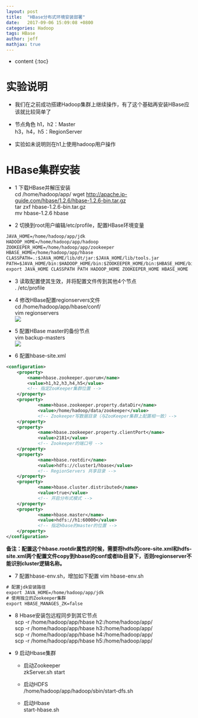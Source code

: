 ```yaml
---
layout: post
title:  "HBase分布式环境安装部署"
date:   2017-09-06 15:09:08 +0800
categories: Hadoop
tags: HBase
author: jeff
mathjax: true
---
```


* content
{:toc}


# 实验说明
* 我们在之前成功搭建Hadoop集群上继续操作，有了这个基础再安装HBase应该就比较简单了

* 节点角色
    h1，h2：Master    
    h3，h4，h5：RegionServer
    
* 实验如未说明则在h1上使用hadoop用户操作
    
# HBase集群安装
* 1 下载HBase并解压安装    
    cd /home/hadoop/app/
    wget http://apache.ip-guide.com/hbase/1.2.6/hbase-1.2.6-bin.tar.gz    
    tar zxf hbase-1.2.6-bin.tar.gz    
    mv hbase-1.2.6 hbase
    
* 2 切换到root用户编辑/etc/profile，配置HBase环境变量    
    
```xml
JAVA_HOME=/home/hadoop/app/jdk
HADOOP_HOME=/home/hadoop/app/hadoop
ZOOKEEPER_HOME=/home/hadoop/app/zookeeper
HBASE_HOME=/home/hadoop/app/hbase
CLASSPATH=.:$JAVA_HOME/lib/dt/jar:$JAVA_HOME/lib/tools.jar
PATH=$JAVA_HOME/bin:$HADOOP_HOME/bin:$ZOOKEEPER_HOME/bin:$HBASE_HOME/bin:$PATH
export JAVA_HOME CLASSPATH PATH HADOOP_HOME ZOOKEEPER_HOME HBASE_HOME
```

* 3 读取配置使其生效，并将配置文件传到其他4个节点    
    . /etc/profile
    
* 4 修改HBase配置regionservers文件    
    cd /home/hadoop/app/hbase/conf/    
    vim regionservers    
    ![](http://ov7z79pcc.bkt.clouddn.com/15046839563708.jpg)

* 5 配置HBase master的备份节点    
    vim backup-masters    
    ![](http://ov7z79pcc.bkt.clouddn.com/15046840466772.jpg)

* 6 配置hbase-site.xml    
    
```xml
<configuration>
	<property>
        <name>hbase.zookeeper.quorum</name>
        <value>h1,h2,h3,h4,h5</value>
        <!-- 指定ZooKeeper集群位置 -->
    </property>
    <property>
            <name>hbase.zookeeper.property.dataDir</name>
            <value>/home/hadoop/data/zookeeper</value>
            <!-- Zookeeper写数据目录（与ZooKeeper集群上配置相一致）-->
    </property>
    <property>
            <name>hbase.zookeeper.property.clientPort</name>
            <value>2181</value>
            <!-- Zookeeper的端口号 -->
    </property>
	<property>
            <name>hbase.rootdir</name>
            <value>hdfs://cluster1/hbase</value>
            <!-- RegionServers 共享目录 -->
    </property>
    <property>
            <name>hbase.cluster.distributed</name>
            <value>true</value>
            <!-- 开启分布式模式 -->
    </property>
    <property>
            <name>hbase.master</name>
            <value>hdfs://h1:60000</value>
            <!-- 指定Hbase的master的位置 -->
    </property>
</configuration>
```    
**备注：配置这个hbase.rootdir属性的时候，需要将hdfs的core-site.xml和hdfs-site.xml两个配置文件copy到hbase的conf或者lib目录下，否则regionserver不能识别cluster逻辑名称。**

* 7 配置hbase-env.sh，增加如下配置
    vim hbase-env.sh    
    
```xml
# 配置jdk安装路径
export JAVA_HOME=/home/hadoop/app/jdk
# 使用独立的Zookeeper集群
export HBASE_MANAGES_ZK=false
```

* 8 Hbase安装包远程同步到其它节点    
    scp -r /home/hadoop/app/hbase h2:/home/hadoop/app/    
    scp -r /home/hadoop/app/hbase h3:/home/hadoop/app/    
    scp -r /home/hadoop/app/hbase h4:/home/hadoop/app/    
    scp -r /home/hadoop/app/hbase h5:/home/hadoop/app/    
    
* 9 启动Hbase集群    
    * 启动Zookeeper    
        zkServer.sh start
        
    * 启动HDFS    
        /home/hadoop/app/hadoop/sbin/start-dfs.sh
        
    * 启动Hbase    
        start-hbase.sh


